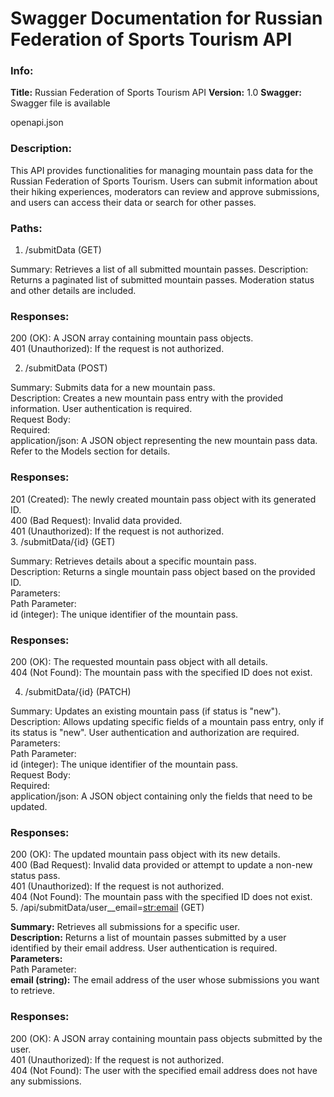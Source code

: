 # Swagger Documentation for Russian Federation of Sports Tourism API
### Info:

**Title:** Russian Federation of Sports Tourism API
**Version:** 1.0
**Swagger:** Swagger file is available

openapi.json
### Description:

This API provides functionalities for managing mountain pass data for the Russian Federation of Sports Tourism. Users can submit information about their hiking experiences, moderators can review and approve submissions, and users can access their data or search for other passes.

### Paths:

1. /submitData (GET)

Summary: Retrieves a list of all submitted mountain passes.
Description: Returns a paginated list of submitted mountain passes. Moderation status and other details are included.<br>

### Responses:<br>
200 (OK): A JSON array containing mountain pass objects.<br>
401 (Unauthorized): If the request is not authorized.<br>

2. /submitData (POST)

Summary: Submits data for a new mountain pass.<br>
Description: Creates a new mountain pass entry with the provided information. User authentication is required.<br>
Request Body:<br>
Required:<br>
application/json: A JSON object representing the new mountain pass data. Refer to the Models section for details.<br>
### Responses:<br>
201 (Created): The newly created mountain pass object with its generated ID.<br>
400 (Bad Request): Invalid data provided.<br>
401 (Unauthorized): If the request is not authorized.<br>
3. /submitData/{id} (GET)<br>

Summary: Retrieves details about a specific mountain pass.<br>
Description: Returns a single mountain pass object based on the provided ID.<br>
Parameters:<br>
Path Parameter:<br>
id (integer): The unique identifier of the mountain pass.<br>
### Responses:<br>
200 (OK): The requested mountain pass object with all details.<br>
404 (Not Found): The mountain pass with the specified ID does not exist.<br>

4. /submitData/{id} (PATCH)<br>

Summary: Updates an existing mountain pass (if status is "new").<br>
Description: Allows updating specific fields of a mountain pass entry, only if its status is "new". User authentication and authorization are required.<br>
Parameters:<br>
Path Parameter:<br>
id (integer): The unique identifier of the mountain pass.<br>
Request Body:<br>
Required:<br>
application/json: A JSON object containing only the fields that need to be updated.<br>
### Responses:
200 (OK): The updated mountain pass object with its new details.<br>
400 (Bad Request): Invalid data provided or attempt to update a non-new status pass.<br>
401 (Unauthorized): If the request is not authorized.<br>
404 (Not Found): The mountain pass with the specified ID does not exist.<br>
5. /api/submitData/user__email=<str:email> (GET)<br>

**Summary:** Retrieves all submissions for a specific user.<br>
**Description:** Returns a list of mountain passes submitted by a user identified by their email address. User authentication is required.<br>
**Parameters:**<br>
Path Parameter:<br>
**email (string):** The email address of the user whose submissions you want to retrieve.<br>
### Responses:<br>
200 (OK): A JSON array containing mountain pass objects submitted by the user.<br>
401 (Unauthorized): If the request is not authorized.<br>
404 (Not Found): The user with the specified email address does not have any submissions.<br>



